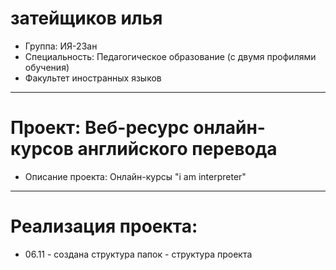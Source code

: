 # затейщиков илья 
* Группа: ИЯ-23ан
* Специальность: Педагогическое образование (с двумя профилями обучения)
* Факультет иностранных языков
-----
# Проект: Веб-ресурс онлайн-курсов английского перевода
- Описание проекта: Онлайн-курсы "i am interpreter"
-----
# Реализация проекта:
* 06.11 - создана структура папок - структура проекта